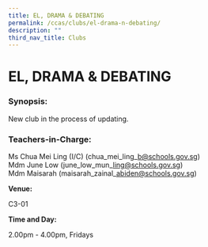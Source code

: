 ```yaml
---
title: EL, DRAMA & DEBATING
permalink: /ccas/clubs/el-drama-n-debating/
description: ""
third_nav_title: Clubs
---
```

# EL, DRAMA & DEBATING

### Synopsis:

New club in the process of updating.

  

### Teachers-in-Charge:  

Ms Chua Mei Ling (I/C) (chua\_mei\_ling\_b@schools.gov.sg)    
Mdm June Low (june\_low\_mun\_ling@schools.gov.sg)    
Mdm Maisarah (maisarah\_zainal\_abiden@schools.gov.sg)

**Venue:**

C3-01

  

**Time and Day:**

2.00pm - 4.00pm, Fridays